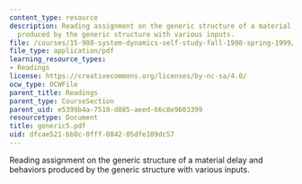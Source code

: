 ```yaml
---
content_type: resource
description: Reading assignment on the generic structure of a material delay and behaviors
  produced by the generic structure with various inputs.
file: /courses/15-988-system-dynamics-self-study-fall-1998-spring-1999/dfcae521bb8c0fff084205dfe109dc57_generic5.pdf
file_type: application/pdf
learning_resource_types:
- Readings
license: https://creativecommons.org/licenses/by-nc-sa/4.0/
ocw_type: OCWFile
parent_title: Readings
parent_type: CourseSection
parent_uid: e5399b4a-7510-d085-aeed-66c8e9603399
resourcetype: Document
title: generic5.pdf
uid: dfcae521-bb8c-0fff-0842-05dfe109dc57
---
```

Reading assignment on the generic structure of a material delay and behaviors produced by the generic structure with various inputs.